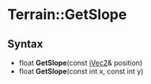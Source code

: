 # Terrain::GetSlope

## Syntax

- float **GetSlope**(const [iVec2](iVec2.md)& position)
- float **GetSlope**(const int x, const int y)

